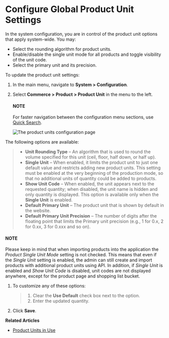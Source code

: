 <a id="sys-commerce-product-product-units"></a>

# Configure Global Product Unit Settings

In the system configuration, you are in control of the product unit options that apply system-wide. You may:

* Select the rounding algorithm for product units.
* Enable/disable the single unit mode for all products and toggle visibility of the unit code.
* Select the primary unit and its precision.

To update the product unit settings:

1. In the main menu, navigate to **System > Configuration**.
2. Select **Commerce > Product > Product Unit** in the menu to the left.

   #### NOTE
   For faster navigation between the configuration menu sections, use [Quick Search](../../quick-search.md#user-guide-system-configuration-quick-search).

   ![The product units configuration page](user/img/system/config_commerce/product/ProductUnit.png)

The following options are available:

> * **Unit Rounding Type** – An algorithm that is used to round the volume specified for this unit (ceil, floor, half down, or half up).
> * **Single Unit** – When enabled, it limits the product unit to just one default value and restricts adding new product units. This setting must be enabled at the very beginning of the production mode, so that no additional units of quantity could be added to products.
>   <!-- .. note:: If you start using several product units in the system with Single Unit mode disabled but then enabled this mode later on, no changes will be applied to the behavior of product units in the system. You will be able to continue using the product units that have been configured previously. -->
> * **Show Unit Code** – When enabled, the unit appears next to the requested quantity; when disabled, the unit name is hidden and only quantity is displayed. This option is available only when the **Single Unit** is enabled.
> * **Default Primary Unit** – The product unit that is shown by default in the website.
> * **Default Primary Unit Precision** – The number of digits after the floating point that limits the Primary unit precision (e.g., 1 for 0.x, 2 for 0.xx, 3 for 0.xxx and so on).

#### NOTE
Please keep in mind that when importing products into the application the *Product Single Unit Mode* setting is not checked. This means that even if the *Single Unit* setting is enabled, the admin can still create and import products with additional product units using API. In addition, if *Single Unit* is enabled and *Show Unit Code* is disabled, unit codes are not displayed anywhere, except for the product page and shopping list bucket.

1. To customize any of these options:
   > 1. Clear the **Use Default** check box next to the option.
   > 2. Enter the updated quantity.
2. Click **Save**.

**Related Articles**

* [Product Units in Use](../../../../products/products/product-units/index.md#user-guide-products-product-units-in-use)
